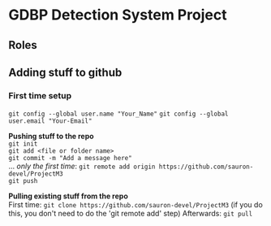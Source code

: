 # GDBP Detection System Project

## Roles  

## Adding stuff to github  

### First time setup
`git config --global user.name "Your_Name"`
`git config --global user.email "Your-Email"`

**Pushing stuff to the repo**  
`git init`  
`git add <file or folder name>`  
`git commit -m "Add a message here"`  
... *only the first time*: `git remote add origin https://github.com/sauron-devel/ProjectM3`  
`git push`  

**Pulling existing stuff from the repo**  
First time: `git clone https://github.com/sauron-devel/ProjectM3` (if you do this, you don't need to do the 'git remote add' step)
Afterwards: `git pull`  


